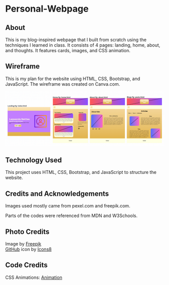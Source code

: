 # Personal-Webpage

<h2>About</h2>
<p>This is my blog-inspired webpage that I built from scratch using the techniques I learned in class. It consists of 4 pages: landing, home, about, and thoughts. It features cards, images, and CSS animation.</p>
<h2>Wireframe</h2>
<p>This is my plan for the website using HTML, CSS, Bootstrap, and JavaScript. The wireframe was created on Canva.com.</p>
<img src="img/Capstone Wireframe.png"/>
<h2>Technology Used</h2>
<p>This project uses HTML, CSS, Bootstrap, and JavaScript to structure the website.</p>
<h2>Credits and Acknowledgements</h2>
<p>Images used mostly came from pexel.com and freepik.com.</p>
<p>Parts of the codes were referenced from MDN and W3Schools.</p>
<h2>Photo Credits</h2>
Image by <a href="https://www.freepik.com/free-vector/flat-design-terracotta-background_29679813.htm#page=5&query=line%20art%20background&position=1&from_view=search&track=ais&uuid=34e274bd-746c-4e84-be11-88d75d23ddf3">Freepik</a>
<br>
<a target="_blank" href="https://icons8.com/icon/118557/github">GitHub</a> icon by <a target="_blank" href="https://icons8.com">Icons8</a>
<h2>Code Credits</h2>
<p>CSS Animations: 
<a href="https://www.w3schools.com/css/css3_animations.asp">
Animation
</a>
</p>
